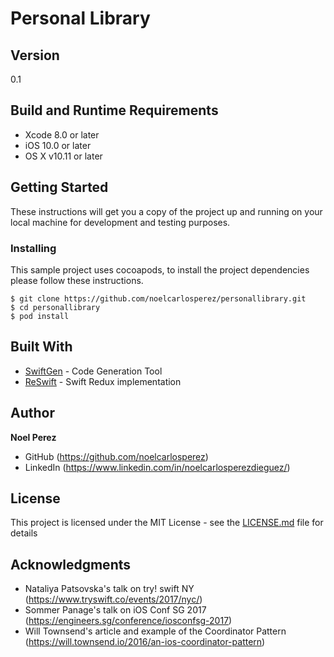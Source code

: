 # Personal Library


## Version

0.1

## Build and Runtime Requirements
+ Xcode 8.0 or later
+ iOS 10.0 or later
+ OS X v10.11 or later


## Getting Started

These instructions will get you a copy of the project up and running on your local machine for development and testing purposes.

### Installing

This sample project uses cocoapods, to install the project dependencies please follow these instructions.

```
$ git clone https://github.com/noelcarlosperez/personallibrary.git
$ cd personallibrary
$ pod install
```

## Built With

* [SwiftGen](https://github.com/SwiftGen/SwiftGen) - Code Generation Tool
* [ReSwift](https://github.com/ReSwift/ReSwift) - Swift Redux implementation

## Author

**Noel Perez**
* GitHub (https://github.com/noelcarlosperez)
* LinkedIn (https://www.linkedin.com/in/noelcarlosperezdieguez/)


## License

This project is licensed under the MIT License - see the [LICENSE.md](LICENSE.md) file for details

## Acknowledgments

* Nataliya Patsovska's talk on try! swift NY (https://www.tryswift.co/events/2017/nyc/)
* Sommer Panage's talk on iOS Conf SG 2017 (https://engineers.sg/conference/iosconfsg-2017)
* Will Townsend's article and example of the Coordinator Pattern (https://will.townsend.io/2016/an-ios-coordinator-pattern)
